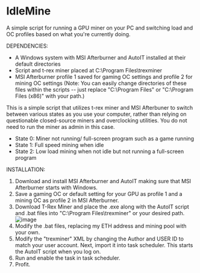 # IdleMine
A simple script for running a GPU miner on your PC and switching load and OC profiles based on what you're currently doing.

DEPENDENCIES:
- A Windows system with MSI Afterburner and AutoIT installed at their default directories
- Script and t-rex miner placed at C:\Program Files\trexminer
- MSI Afterburner profile 1 saved for gaming OC settings and profile 2 for mining OC settings
(Note: You can easily change directories of these files within the scripts -- just replace "C:\Program Files\" or "C:\Program Files (x86)\" with your path.)

This is a simple script that utilizes t-rex miner and MSI Afterbuner to switch between various states as you use your computer, rather than relying on questionable closed-source miners and overclocking utilities. You do not need to run the miner as admin in this case.
- State 0: Miner not running/ full-screen program such as a game running
- State 1: Full speed mining when idle
- State 2: Low load mining when not idle but not running a full-screen program

INSTALLATION:
1. Download and install MSI Afterburner and AutoIT making sure that MSI Afterburner starts with Windows.
2. Save a gaming OC or default setting for your GPU as profile 1 and a mining OC as profile 2 in MSI Afterburner.
3. Download T-Rex Miner and place the .exe along with the AutoIT script and .bat files into "C:\Program Files\trexminer" or your desired path.
![image](https://user-images.githubusercontent.com/89110389/160722998-312c9cb0-823a-41be-846b-d4a221c81ac0.png)
4. Modify the .bat files, replacing my ETH address and mining pool with your own.
5. Modify the "trexminer" XML by changing the Author and USER ID to match your user account. Next, import it into task scheduler. This starts the AutoIT script when you log on.
6. Run and enable the task in task scheduler.
7. Profit.
